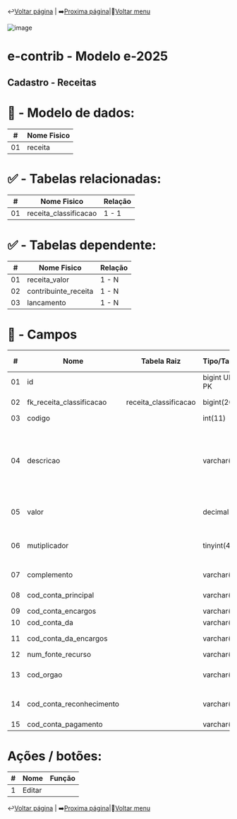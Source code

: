 ↩️[Voltar página](https://github.com/VenturaCerqueira/Documento_gestao_tributaria/blob/main/Cadastro/06%20-%20classificacao_receita.md) | ➡️[Proxima página](https://github.com/VenturaCerqueira/Documento_gestao_tributaria/blob/main/Cadastro/08%20-%20tipos_procedimento.md)|🔢[Voltar menu](https://github.com/VenturaCerqueira/Documento_gestao_tributaria) 

![image](https://github.com/user-attachments/assets/04662de1-1516-48d7-bb8c-50b38989e58b)
# e-contrib - Modelo e-2025 
##  Cadastro - Receitas  
### 

# 🎲 - Modelo de dados:
 **\#**  |**Nome Fisico**               |
---------|------------------------------|
01       |  receita                     |
#
#   ✅ - Tabelas relacionadas:
 **\#**  |**Nome Fisico**               |   **Relação** |
---------|------------------------------|---------------|      
01       | receita_classificacao        |     1 - 1     |

#   ✅ - Tabelas dependente:
 **\#**  |**Nome Fisico**               |   **Relação** |
---------|------------------------------|---------------| 
01       | receita_valor                |     1 - N     |
02       | contribuinte_receita         |     1 - N     |
03       | lancamento                   |     1 - N     |

#
# 🔢 - Campos
 **\#**  | **Nome**                     | **Tabela Raiz**         | **Tipo/Tamanho**        | **Descrição**                                                                        | **Campo sistema**                      |
---------|------------------------------|-------------------------|-------------------------|--------------------------------------------------------------------------------------|----------------------------------------|
01       | id                           |                         | bigint UN AI PK         |                                                                                      |                                        |
02       | fk_receita_classificacao     | receita_classificacao   | bigint(20)              |                                                                                      | Classificação de receita               |
03       | codigo                       |                         | int(11)                 |                                                                                      | Código                                 |
04       | descricao                    |                         | varchar(255)            | Detalha a natureza ou origem da receita, como impostos, taxas, contribuições, etc.   | Descrição                              |
05       | valor                        |                         | decimal(15,2)           | Valor que representa a receita.                                                      | Valor                                  |
06       | mutiplicador                 |                         | tinyint(4)              | Multiplicar o valor da receita, caso aplicável.                                      | Multiplicador                          |
07       | complemento                  |                         | varchar(30)             |                                                                                      | Descrição multiplicador                |
08       | cod_conta_principal          |                         | varchar(40)             |                                                                                      | Código principaL                       |
09       | cod_conta_encargos           |                         | varchar(40)             |                                                                                      | Juros/Multa                            |
10       | cod_conta_da                 |                         | varchar(40)             |                                                                                      | Dívida ativa                           |
11       | cod_conta_da_encargos        |                         | varchar(40)             |                                                                                      | Juros/Multa (D.A.)                     |
12       | num_fonte_recurso            |                         | varchar(20)             |                                                                                      | Nº fonte                               |
13       | cod_orgao                    |                         | varchar(20)             | Fonte específica de recurso.                                                         | Código Órgão                           |  
14       | cod_conta_reconhecimento     |                         | varchar(40)             |                                                                                      | Código evento receita                  |
15       | cod_conta_pagamento          |                         | varchar(40)             |                                                                                      |                                        |        

# Ações / botões:
 **\#**  |**Nome**                      |   **Função**  |
---------|------------------------------|---------------|
1        | Editar                       |               |

↩️[Voltar página](https://github.com/VenturaCerqueira/Documento_gestao_tributaria/blob/main/Cadastro/06%20-%20classificacao_receita.md) | ➡️[Proxima página](https://github.com/VenturaCerqueira/Documento_gestao_tributaria/blob/main/Cadastro/08%20-%20tipos_procedimento.md)|🔢[Voltar menu](https://github.com/VenturaCerqueira/Documento_gestao_tributaria) 

